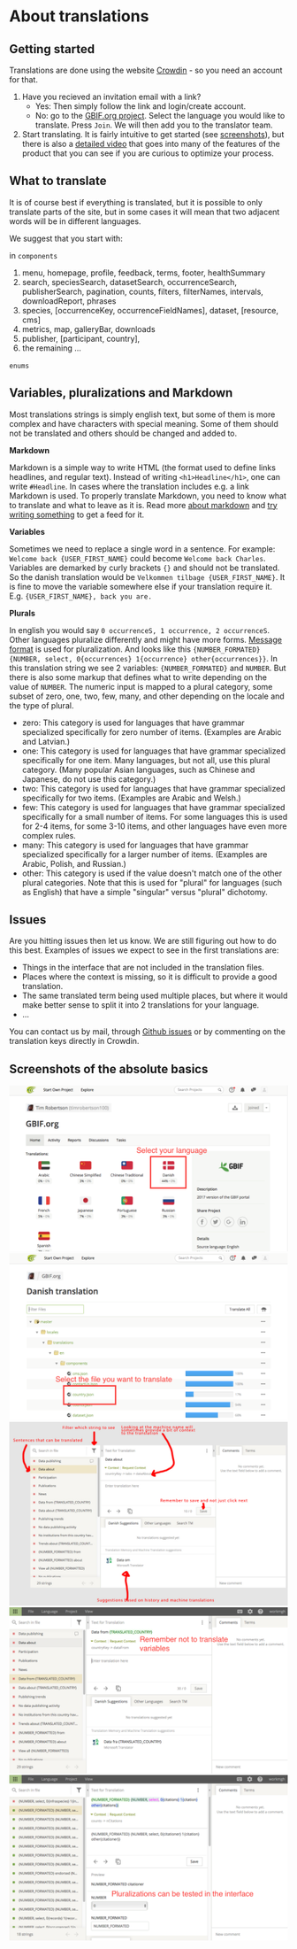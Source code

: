 
# About translations

## Getting started

Translations are done using the website [Crowdin](https://crowdin.com/) - so you need an account for that.

1. Have you recieved an invitation email with a link?
    * Yes: Then simply follow the link and login/create account.
    * No: go to the [GBIF.org project](https://crowdin.com/project/gbif-portal). Select the language you would like to translate. Press `Join`. We will then add you to the translator team.
2. Start translating. It is fairly intuitive to get started (see [screenshots](#screenshots-of-the-absolute-basics)), but there is also a [detailed video](https://www.youtube.com/watch?v=bxdC7MfrO7A) that goes into many of the features of the product that you can see if you are curious to optimize your process.

## What to translate
It is of course best if everything is translated, but it is possible to only translate parts of the site, but in some cases it will mean that two adjacent words will be in different languages.

We suggest that you start with:

in `components`
1) menu, homepage, profile, feedback, terms, footer, healthSummary
2) search, speciesSearch, datasetSearch, occurrenceSearch, publisherSearch, pagination, counts, filters, filterNames, intervals, downloadReport, phrases
3) species, [occurrenceKey, occurrenceFieldNames], dataset, [resource, cms]
4) metrics, map, galleryBar, downloads
5) publisher, [participant, country],
6) the remaining ...

`enums`

## Variables, pluralizations and Markdown
Most translations strings is simply english text, but some of them is more complex and have characters with special meaning. Some of them should not be translated and others should be changed and added to.

**Markdown**

Markdown is a simple way to write HTML (the format used to define links headlines, and regular text). Instead of writing `<h1>Headline</h1>`, one can write `#Headline`. In cases where the translation includes e.g. a link Markdown is used. To properly translate Markdown, you need to know what to translate and what to leave as it is. Read more [about markdown](https://github.com/adam-p/markdown-here/wiki/Markdown-Cheatsheet) and [try writing something](https://dillinger.io/) to get a feed for it.

**Variables**

Sometimes we need to replace a single word in a sentence. For example: `Welcome back {USER_FIRST_NAME}` could become `Welcome back Charles`. Variables are demarked by curly brackets `{}` and should not be translated. So the danish translation would be `Velkommen tilbage {USER_FIRST_NAME}`. It is fine to move the variable somewhere else if your translation require it. E.g. `{USER_FIRST_NAME}, back you are.`

**Plurals**

In english you would say `0 occurrenceS, 1 occurrence, 2 occurrenceS`. Other languages pluralize differently and might have more forms. [Message format](https://messageformat.github.io/messageformat/page-guide) is used for pluralization.  And looks like this `{NUMBER_FORMATED} {NUMBER, select, 0{occurrences} 1{occurrence} other{occurrences}}`. In this translation string we see 2 variables: `{NUMBER_FORMATED}` and `NUMBER`. But there is also some markup that defines what to write depending on the value of `NUMBER`. The numeric input is mapped to a plural category, some subset of zero, one, two, few, many, and other depending on the locale and the type of plural. 

* zero: This category is used for languages that have grammar specialized specifically for zero number of items. (Examples are Arabic and Latvian.)
* one: This category is used for languages that have grammar specialized specifically for one item. Many languages, but not all, use this plural category. (Many popular Asian languages, such as Chinese and Japanese, do not use this category.)
* two: This category is used for languages that have grammar specialized specifically for two items. (Examples are Arabic and Welsh.)
* few: This category is used for languages that have grammar specialized specifically for a small number of items. For some languages this is used for 2-4 items, for some 3-10 items, and other languages have even more complex rules.
* many: This category is used for languages that have grammar specialized specifically for a larger number of items. (Examples are Arabic, Polish, and Russian.)
* other: This category is used if the value doesn't match one of the other plural categories. Note that this is used for "plural" for languages (such as English) that have a simple "singular" versus "plural" dichotomy.

## Issues
Are you hitting issues then let us know. We are still figuring out how to do this best. Examples of issues we expect to see in the first translations are:

* Things in the interface that are not included in the translation files.
* Places where the context is missing, so it is difficult to provide a good translation.
* The same translated term being used multiple places, but where it would make better sense to split it into 2 translations for your language.
* ...

You can contact us by mail, through [Github issues](https://github.com/gbif/portal16) or by commenting on the translation keys directly in Crowdin.
## Screenshots of the absolute basics

![Select a language](./img/select_language.png?raw=true)
![Select a file](./img/select_file.png?raw=true)
![Select when translating](./img/translation_interface.jpg?raw=true)
![variables](./img/variables.png?raw=true)
![plurals](./img/plurals.png?raw=true)



